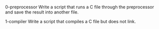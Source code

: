 0-preprocessor
Write a script that runs a C file through the preprocessor and save the result into another file.

1-compiler
Write a script that compiles a C file but does not link.
